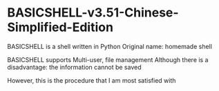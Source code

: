 # BASICSHELL-v3.51-Chinese-Simplified-Edition
BASICSHELL is a shell written in Python
Original name: homemade shell

BASICSHELL supports Multi-user, file management
Although there is a disadvantage: the information cannot be saved

However, this is the procedure that I am most satisfied with
